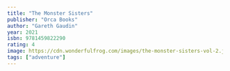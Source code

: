 ```yaml
---
title: "The Monster Sisters"
publisher: "Orca Books"
author: "Gareth Gaudin"
year: 2021
isbn: 9781459822290
rating: 4
image: https://cdn.wonderfulfrog.com/images/the-monster-sisters-vol-2.jpg
tags: ["adventure"]
---
```


